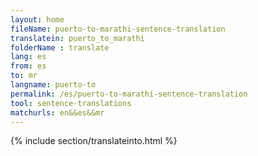 ```yaml
---
layout: home
fileName: puerto-to-marathi-sentence-translation
translatein: puerto_to_marathi
folderName : translate
lang: es
from: es
to: mr
langname: puerto-to
permalink: /es/puerto-to-marathi-sentence-translation
tool: sentence-translations
matchurls: en&&es&&mr
---
```

{% include section/translateinto.html %}
